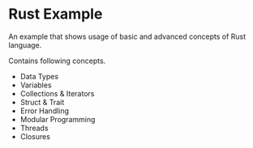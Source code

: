 # Rust Example

An example that shows usage of basic and advanced concepts of Rust language.

Contains following concepts.
- Data Types
- Variables
- Collections & Iterators
- Struct & Trait
- Error Handling
- Modular Programming
- Threads
- Closures
